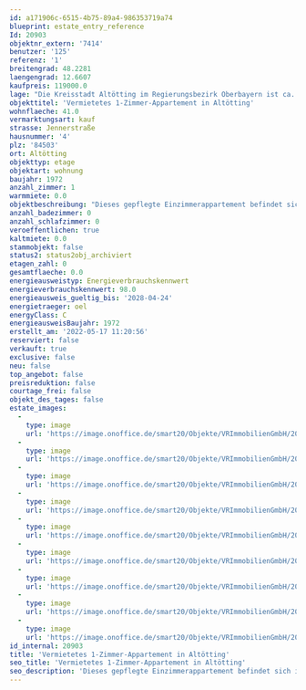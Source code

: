 ```yaml
---
id: a171906c-6515-4b75-89a4-986353719a74
blueprint: estate_entry_reference
Id: 20903
objektnr_extern: '7414'
benutzer: '125'
referenz: '1'
breitengrad: 48.2281
laengengrad: 12.6607
kaufpreis: 119000.0
lage: "Die Kreisstadt Altötting im Regierungsbezirk Oberbayern ist ca. 90 Kilometer östlich von München und zählt ca. 13.000 Einwohner. \r\n\r\nDer Wallfahrtsort mit dem Kapellplatz als Zentrum, wird religiös das „Herz Bayerns“ genannt. Jährlich besuchen rund eine Million Pilger den bekannten Ort mit vielen Kirchen und Kapellen.   \r\n\r\nFür den Kulturliebhaber bietet der Ort viele wundervolle Museen und Ausstellungen. Das neu errichtete Kultur- und Kongress Forum am Zuccalliplatz mit dem herausragenden Raiffeisen-Saal bietet ein breites kulturelles Angebot. Sowohl Events als auch Seminarräume. Parkplätze und Tiefgaragen sind vor Ort verfügbar. \r\nKindertagesstätten, Kindergärten, Spielplätze und ein breites Bildungsangebot werden von der Stadt angeboten. Grund-, Mittel-, Real- und Sonderpädagogische Schulen sowie Gymnasien und Berufs- und Fachschulen sind vorhanden. \r\n\r\nAltötting bietet eine Vielzahl an Freizeitgestaltungsmöglichkeiten, auch gut ausgebaute Rad- und Wanderwege sind vorhanden. Es bestehen viele attraktive Einkaufsmöglichkeiten mit ausgezeichneten Fachgeschäften. \r\n\r\nDurch die Nähe zum bayerischen Chemiedreieck, der Tourismusregion Chiemgau-Berchtesgaden und dem Großraum München ergeben sich vielfältige Möglichkeiten als Wirtschaftsstandort. \r\n\r\nDie sehr gute Anbindung an die A94 (München-Passau) sowie B12 und B299 garantieren eine hervorragende Erreichbarkeit. Die Bahnanbindung erfolgt durch die Verbindung zum Linienstern Mühldorf. Die Flughäfen München und Salzburg sind sehr schnell erreichbar."
objekttitel: 'Vermietetes 1-Zimmer-Appartement in Altötting'
wohnflaeche: 41.0
vermarktungsart: kauf
strasse: Jennerstraße
hausnummer: '4'
plz: '84503'
ort: Altötting
objekttyp: etage
objektart: wohnung
baujahr: 1972
anzahl_zimmer: 1
warmmiete: 0.0
objektbeschreibung: "Dieses gepflegte Einzimmerappartement befindet sich in einer großen Wohnanlage mit Baujahr 1972 im Westen Altötttings und hat eine hervorragende Verkehrsanbindung. \r\n \r\nMit dem Aufzug bequem erreichbar, befindet sich die Wohnung mit ca. 41 m² Wohnfläche im\r\n2. Obergeschoss. \r\n\r\nLinkerhand vom Flur gelangen Sie in die Küche. \r\n\r\nGegenüber von der Küche befindet sich das Badezimmer mit Wanne, WC, Waschbecken und Waschmaschinenanschluss. \r\n\r\nDas großzügige Wohnzimmer mit Zugang zum Balkon hat einen ordentlichen Laminatboden. \r\nDie Fenster sind aus Kunststoff. \r\n\r\nDie Wohnung ist aktuell vermietet. Die monatliche Grundmiete beträgt € 260,00.\r\n\r\nZur Wohnung gehört ein abgeschlossener Kellerraum. Dieser ist extra für € 20,00 vermietet, wird aber demnächst frei. \r\n\r\nDas monatliche Hausgeld beträgt aktuell € 198,00.\r\nDie Rücklage beträgt für die WEG Jennerstr. 2,4,6 zum 31.12.2021 einen Gesamtbetrag von € 235.578,65. Anteilig für die Eigentumswohnung Nr. 62 ist dies ein Betrag von 1.533,57."
anzahl_badezimmer: 0
anzahl_schlafzimmer: 0
veroeffentlichen: true
kaltmiete: 0.0
stammobjekt: false
status2: status2obj_archiviert
etagen_zahl: 0
gesamtflaeche: 0.0
energieausweistyp: Energieverbrauchskennwert
energieverbrauchskennwert: 98.0
energieausweis_gueltig_bis: '2028-04-24'
energietraeger: oel
energyClass: C
energieausweisBaujahr: 1972
erstellt_am: '2022-05-17 11:20:56'
reserviert: false
verkauft: true
exclusive: false
neu: false
top_angebot: false
preisreduktion: false
courtage_frei: false
objekt_des_tages: false
estate_images:
  -
    type: image
    url: 'https://image.onoffice.de/smart20/Objekte/VRImmobilienGmbH/20903/11b52cb2-adf4-4e6d-a3e3-58c1c918c2e4.jpg'
  -
    type: image
    url: 'https://image.onoffice.de/smart20/Objekte/VRImmobilienGmbH/20903/e81cda2c-2719-47a5-83e6-4966508903df.jpg'
  -
    type: image
    url: 'https://image.onoffice.de/smart20/Objekte/VRImmobilienGmbH/20903/d7b5650c-51dc-4cb1-812e-9ecc3e33c879.jpg'
  -
    type: image
    url: 'https://image.onoffice.de/smart20/Objekte/VRImmobilienGmbH/20903/2e0410cf-5931-4fc8-aa76-b732fb9c9a02.jpg'
  -
    type: image
    url: 'https://image.onoffice.de/smart20/Objekte/VRImmobilienGmbH/20903/431dc25f-abc9-4096-99cc-76c072a98a06.jpg'
  -
    type: image
    url: 'https://image.onoffice.de/smart20/Objekte/VRImmobilienGmbH/20903/58992318-c615-44dc-b9a3-674972dcc79d.jpg'
  -
    type: image
    url: 'https://image.onoffice.de/smart20/Objekte/VRImmobilienGmbH/20903/efdf6406-0fdd-42c4-9a0c-c7b665928779.jpg'
  -
    type: image
    url: 'https://image.onoffice.de/smart20/Objekte/VRImmobilienGmbH/20903/a1933843-9b14-4c92-8971-bd968e179e41.jpg'
  -
    type: image
    url: 'https://image.onoffice.de/smart20/Objekte/VRImmobilienGmbH/20903/c25185e9-d5e1-488a-b7f4-239c9b00ed97.jpg'
id_internal: 20903
title: 'Vermietetes 1-Zimmer-Appartement in Altötting'
seo_title: 'Vermietetes 1-Zimmer-Appartement in Altötting'
seo_description: 'Dieses gepflegte Einzimmerappartement befindet sich in einer großen Wohnanlage mit Baujahr 1972 im Westen Altötttings und hat eine hervorragende Verkehrsanbin'
---
```

